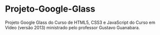 # Projeto-Google-Glass
Projeto Google Glass do Curso de HTML5, CSS3 e JavaScript do Curso em Vídeo (versão 2013) ministrado pelo professor Gustavo Guanabara.
